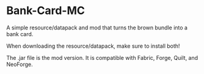 # Bank-Card-MC
A simple resource/datapack and mod that turns the brown bundle into a bank card.

When downloading the resource/datapack, make sure to install both!

The .jar file is the mod version. It is compatible with Fabric, Forge, Quilt, and NeoForge.
